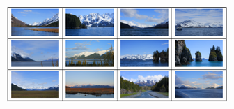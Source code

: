 <table align=center border="1">

<tr>

<td width="250"> <img src="../pics/ak_001.jpg" width="240" border=0 alt=""></img> </td>
<td width="250"> <img src="../pics/ak_002.jpg" width="240" border=0 alt=""></img> </td>
<td width="250"> <img src="../pics/ak_003.jpg" width="240" border=0 alt=""></img> </td>
<td width="250"> <img src="../pics/ak_004.jpg" width="240" border=0 alt=""></img> </td>

</tr>

<tr>

<td width="250"> <img src="../pics/ak_005.jpg" width="240" border=0 alt=""></img> </td>
<td width="250"> <img src="../pics/ak_006.jpg" width="240" border=0 alt=""></img> </td>
<td width="250"> <img src="../pics/ak_007.jpg" width="240" border=0 alt=""></img> </td>
<td width="250"> <img src="../pics/ak_008.jpg" width="240" border=0 alt=""></img> </td>

</tr>

<tr>

<td width="250"> <img src="../pics/ak_009.jpg" width="240" border=0 alt=""></img> </td>
<td width="250"> <img src="../pics/ak_010.jpg" width="240" border=0 alt=""></img> </td>
<td width="250"> <img src="../pics/ak_011.jpg" width="240" border=0 alt=""></img> </td>
<td width="250"> <img src="../pics/ak_012.jpg" width="240" border=0 alt=""></img> </td>

</tr>

</table>